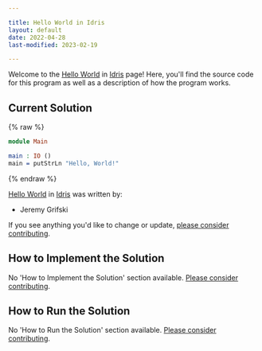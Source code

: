 ```yaml
---

title: Hello World in Idris
layout: default
date: 2022-04-28
last-modified: 2023-02-19

---
```


Welcome to the [Hello World](https://sampleprograms.io/projects/hello-world) in [Idris](https://sampleprograms.io/languages/idris) page! Here, you'll find the source code for this program as well as a description of how the program works.

## Current Solution

{% raw %}

```idris
module Main

main : IO ()
main = putStrLn "Hello, World!"
```

{% endraw %}

[Hello World](https://sampleprograms.io/projects/hello-world) in [Idris](https://sampleprograms.io/languages/idris) was written by:

- Jeremy Grifski

If you see anything you'd like to change or update, [please consider contributing](https://github.com/TheRenegadeCoder/sample-programs).

## How to Implement the Solution

No 'How to Implement the Solution' section available. [Please consider contributing](https://github.com/TheRenegadeCoder/sample-programs-website).

## How to Run the Solution

No 'How to Run the Solution' section available. [Please consider contributing](https://github.com/TheRenegadeCoder/sample-programs-website).